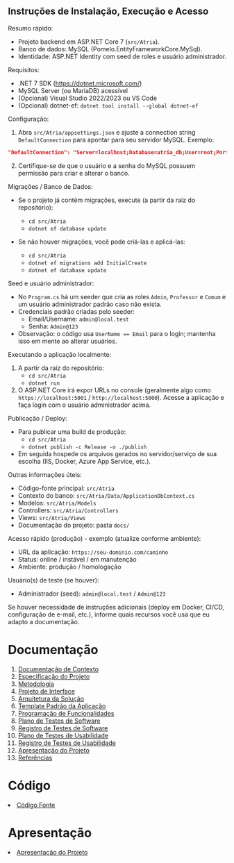 ## Instruções de Instalação, Execução e Acesso

Resumo rápido:
- Projeto backend em ASP.NET Core 7 (`src/Atria`).
- Banco de dados: MySQL (Pomelo.EntityFrameworkCore.MySql).
- Identidade: ASP.NET Identity com seed de roles e usuário administrador.

Requisitos:
- .NET 7 SDK (https://dotnet.microsoft.com/)
- MySQL Server (ou MariaDB) acessível
- (Opcional) Visual Studio 2022/2023 ou VS Code
- (Opcional) dotnet-ef: `dotnet tool install --global dotnet-ef`

Configuração:
1. Abra `src/Atria/appsettings.json` e ajuste a connection string `DefaultConnection` para apontar para seu servidor MySQL. Exemplo:

```json
"DefaultConnection": "Server=localhost;Database=atria_db;User=root;Port=3306;Password=123456;"
```

2. Certifique-se de que o usuário e a senha do MySQL possuem permissão para criar e alterar o banco.

Migrações / Banco de Dados:
- Se o projeto já contém migrações, execute (a partir da raiz do repositório):
  - `cd src/Atria`
  - `dotnet ef database update`

- Se não houver migrações, você pode criá-las e aplicá-las:
  - `cd src/Atria`
  - `dotnet ef migrations add InitialCreate`
  - `dotnet ef database update`

Seed e usuário administrador:
- No `Program.cs` há um seeder que cria as roles `Admin`, `Professor` e `Comum` e um usuário administrador padrão caso não exista.
- Credenciais padrão criadas pelo seeder:
  - Email/Username: `admin@local.test`
  - Senha: `Admin@123`
- Observação: o código usa `UserName == Email` para o login; mantenha isso em mente ao alterar usuários.

Executando a aplicação localmente:
1. A partir da raiz do repositório:
   - `cd src/Atria`
   - `dotnet run`
2. O ASP.NET Core irá expor URLs no console (geralmente algo como `https://localhost:5001` / `http://localhost:5000`). Acesse a aplicação e faça login com o usuário administrador acima.

Publicação / Deploy:
- Para publicar uma build de produção:
  - `cd src/Atria`
  - `dotnet publish -c Release -o ./publish`
- Em seguida hospede os arquivos gerados no servidor/serviço de sua escolha (IIS, Docker, Azure App Service, etc.).

Outras informações úteis:
- Código-fonte principal: `src/Atria`
- Contexto do banco: `src/Atria/Data/ApplicationDbContext.cs`
- Modelos: `src/Atria/Models`
- Controllers: `src/Atria/Controllers`
- Views: `src/Atria/Views`
- Documentação do projeto: pasta `docs/`

Acesso rápido (produção) - exemplo (atualize conforme ambiente):
- URL da aplicação: `https://seu-dominio.com/caminho`
- Status: online / instável / em manutenção
- Ambiente: produção / homologação

Usuário(s) de teste (se houver):
- Administrador (seed): `admin@local.test` / `Admin@123`

Se houver necessidade de instruções adicionais (deploy em Docker, CI/CD, configuração de e-mail, etc.), informe quais recursos você usa que eu adapto a documentação.

# Documentação

<ol>
<li><a href="docs/01-Documentação de Contexto.md"> Documentação de Contexto</a></li>
<li><a href="docs/02-Especificação do Projeto.md"> Especificação do Projeto</a></li>
<li><a href="docs/03-Metodologia.md"> Metodologia</a></li>
<li><a href="docs/04-Projeto de Interface.md"> Projeto de Interface</a></li>
<li><a href="docs/05-Arquitetura da Solução.md"> Arquitetura da Solução</a></li>
<li><a href="docs/06-Template Padrão da Aplicação.md"> Template Padrão da Aplicação</a></li>
<li><a href="docs/07-Programação de Funcionalidades.md"> Programação de Funcionalidades</a></li>
<li><a href="docs/08-Plano de Testes de Software.md"> Plano de Testes de Software</a></li>
<li><a href="docs/09-Registro de Testes de Software.md"> Registro de Testes de Software</a></li>
<li><a href="docs/10-Plano de Testes de Usabilidade.md"> Plano de Testes de Usabilidade</a></li>
<li><a href="docs/11-Registro de Testes de Usabilidade.md"> Registro de Testes de Usabilidade</a></li>
<li><a href="docs/12-Apresentação do Projeto.md"> Apresentação do Projeto</a></li>
<li><a href="docs/13-Referências.md"> Referências</a></li>
</ol>

# Código

<li><a href="src/README.md"> Código Fonte</a></li>

# Apresentação

<li><a href="docs/12-Apresentação do Projeto.md"> Apresentação do Projeto</a></li>